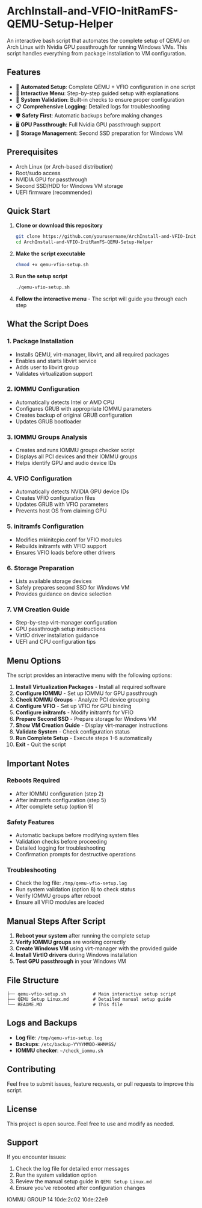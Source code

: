 # ArchInstall-and-VFIO-InitRamFS-QEMU-Setup-Helper

An interactive bash script that automates the complete setup of QEMU on Arch Linux with Nvidia GPU passthrough for running Windows VMs. This script handles everything from package installation to VM configuration.

## Features

- 🚀 **Automated Setup**: Complete QEMU + VFIO configuration in one script
- 🎯 **Interactive Menu**: Step-by-step guided setup with explanations
- 🔧 **System Validation**: Built-in checks to ensure proper configuration
- 📋 **Comprehensive Logging**: Detailed logs for troubleshooting
- 🛡️ **Safety First**: Automatic backups before making changes
- 🖥️ **GPU Passthrough**: Full Nvidia GPU passthrough support
- 💾 **Storage Management**: Second SSD preparation for Windows VM

## Prerequisites

- Arch Linux (or Arch-based distribution)
- Root/sudo access
- NVIDIA GPU for passthrough
- Second SSD/HDD for Windows VM storage
- UEFI firmware (recommended)

## Quick Start

1. **Clone or download this repository**
   ```bash
   git clone https://github.com/yourusername/ArchInstall-and-VFIO-InitRamFS-QEMU-Setup-Helper.git
   cd ArchInstall-and-VFIO-InitRamFS-QEMU-Setup-Helper
   ```

2. **Make the script executable**
   ```bash
   chmod +x qemu-vfio-setup.sh
   ```

3. **Run the setup script**
   ```bash
   ./qemu-vfio-setup.sh
   ```

4. **Follow the interactive menu** - The script will guide you through each step

## What the Script Does

### 1. Package Installation
- Installs QEMU, virt-manager, libvirt, and all required packages
- Enables and starts libvirt service
- Adds user to libvirt group
- Validates virtualization support

### 2. IOMMU Configuration
- Automatically detects Intel or AMD CPU
- Configures GRUB with appropriate IOMMU parameters
- Creates backup of original GRUB configuration
- Updates GRUB bootloader

### 3. IOMMU Groups Analysis
- Creates and runs IOMMU groups checker script
- Displays all PCI devices and their IOMMU groups
- Helps identify GPU and audio device IDs

### 4. VFIO Configuration
- Automatically detects NVIDIA GPU device IDs
- Creates VFIO configuration files
- Updates GRUB with VFIO parameters
- Prevents host OS from claiming GPU

### 5. initramfs Configuration
- Modifies mkinitcpio.conf for VFIO modules
- Rebuilds initramfs with VFIO support
- Ensures VFIO loads before other drivers

### 6. Storage Preparation
- Lists available storage devices
- Safely prepares second SSD for Windows VM
- Provides guidance on device selection

### 7. VM Creation Guide
- Step-by-step virt-manager configuration
- GPU passthrough setup instructions
- VirtIO driver installation guidance
- UEFI and CPU configuration tips

## Menu Options

The script provides an interactive menu with the following options:

1. **Install Virtualization Packages** - Install all required software
2. **Configure IOMMU** - Set up IOMMU for GPU passthrough
3. **Check IOMMU Groups** - Analyze PCI device grouping
4. **Configure VFIO** - Set up VFIO for GPU binding
5. **Configure initramfs** - Modify initramfs for VFIO
6. **Prepare Second SSD** - Prepare storage for Windows VM
7. **Show VM Creation Guide** - Display virt-manager instructions
8. **Validate System** - Check configuration status
9. **Run Complete Setup** - Execute steps 1-6 automatically
0. **Exit** - Quit the script

## Important Notes

### Reboots Required
- After IOMMU configuration (step 2)
- After initramfs configuration (step 5)
- After complete setup (option 9)

### Safety Features
- Automatic backups before modifying system files
- Validation checks before proceeding
- Detailed logging for troubleshooting
- Confirmation prompts for destructive operations

### Troubleshooting
- Check the log file: `/tmp/qemu-vfio-setup.log`
- Run system validation (option 8) to check status
- Verify IOMMU groups after reboot
- Ensure all VFIO modules are loaded

## Manual Steps After Script

1. **Reboot your system** after running the complete setup
2. **Verify IOMMU groups** are working correctly
3. **Create Windows VM** using virt-manager with the provided guide
4. **Install VirtIO drivers** during Windows installation
5. **Test GPU passthrough** in your Windows VM

## File Structure

```
├── qemu-vfio-setup.sh          # Main interactive setup script
├── QEMU Setup Linux.md         # Detailed manual setup guide
└── README.MD                   # This file
```

## Logs and Backups

- **Log file**: `/tmp/qemu-vfio-setup.log`
- **Backups**: `/etc/backup-YYYYMMDD-HHMMSS/`
- **IOMMU checker**: `~/check_iommu.sh`

## Contributing

Feel free to submit issues, feature requests, or pull requests to improve this script.

## License

This project is open source. Feel free to use and modify as needed.

## Support

If you encounter issues:
1. Check the log file for detailed error messages
2. Run the system validation option
3. Review the manual setup guide in `QEMU Setup Linux.md`
4. Ensure you've rebooted after configuration changes 



IOMMU GROUP 14
10de:2c02
10de:22e9